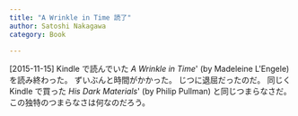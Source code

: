 ```yaml
---
title: "A Wrinkle in Time 読了"
author: Satoshi Nakagawa
category: Book

---
```


[2015-11-15]  Kindle で読んでいた
_A Wrinkle in Time_' (by Madeleine
L'Engele) を読み終わった。
ずいぶんと時間がかかった。
じつに退屈だったのだ。
同じく Kindle で買った
_His Dark Materials_'
(by Philip Pullman) と同じつまらなさだ。
この独特のつまらなさは何なのだろう。

